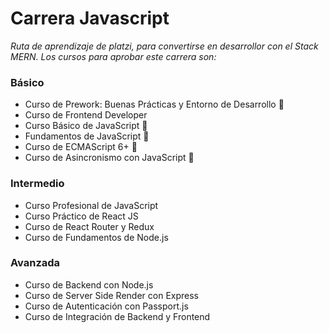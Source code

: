 # Carrera Javascript 

_Ruta de aprendizaje de platzi, para convertirse en desarrollor con el Stack MERN. Los cursos para aprobar este carrera son:_

### Básico 

* Curso de Prework: Buenas Prácticas y Entorno de Desarrollo 📌
* Curso de Frontend Developer 
* Curso Básico de JavaScript 📌
* Fundamentos de JavaScript 📌
* Curso de ECMAScript 6+ 📌
* Curso de Asincronismo con JavaScript 📌

### Intermedio

* Curso Profesional de JavaScript
* Curso Práctico de React JS
* Curso de React Router y Redux
* Curso de Fundamentos de Node.js

### Avanzada

* Curso de Backend con Node.js
* Curso de Server Side Render con Express
* Curso de Autenticación con Passport.js
* Curso de Integración de Backend y Frontend
